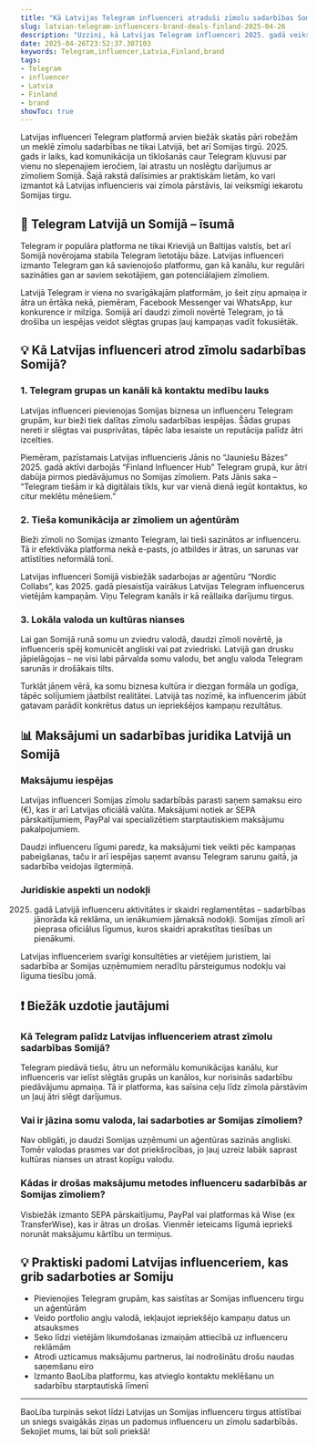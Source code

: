 ```yaml
---
title: "Kā Latvijas Telegram influenceri atraduši zīmolu sadarbības Somijā 2025. gadā"
slug: latvian-telegram-influencers-brand-deals-finland-2025-04-26
description: "Uzzini, kā Latvijas Telegram influenceri 2025. gadā veiksmīgi atrod un noslēdz zīmolu sadarbības darījumus Somijā. Praktiski padomi, vietējās nianses un maksājumu iespējas."
date: 2025-04-26T23:52:37.307103
keywords: Telegram,influencer,Latvia,Finland,brand
tags:
- Telegram
- influencer
- Latvia
- Finland
- brand
showToc: true
---
```


Latvijas influenceri Telegram platformā arvien biežāk skatās pāri robežām un meklē zīmolu sadarbības ne tikai Latvijā, bet arī Somijas tirgū. 2025. gads ir laiks, kad komunikācija un tīklošanās caur Telegram kļuvusi par vienu no slepenajiem ieročiem, lai atrastu un noslēgtu darījumus ar zīmoliem Somijā. Šajā rakstā dalīsimies ar praktiskām lietām, ko vari izmantot kā Latvijas influencieris vai zīmola pārstāvis, lai veiksmīgi iekarotu Somijas tirgu.

## 📢 Telegram Latvijā un Somijā – īsumā

Telegram ir populāra platforma ne tikai Krievijā un Baltijas valstīs, bet arī Somijā novērojama stabila Telegram lietotāju bāze. Latvijas influenceri izmanto Telegram gan kā savienojošo platformu, gan kā kanālu, kur regulāri sazināties gan ar saviem sekotājiem, gan potenciālajiem zīmoliem.

Latvijā Telegram ir viena no svarīgākajām platformām, jo šeit ziņu apmaiņa ir ātra un ērtāka nekā, piemēram, Facebook Messenger vai WhatsApp, kur konkurence ir milzīga. Somijā arī daudzi zīmoli novērtē Telegram, jo tā drošība un iespējas veidot slēgtas grupas ļauj kampaņas vadīt fokusiētāk.

## 💡 Kā Latvijas influenceri atrod zīmolu sadarbības Somijā?

### 1. Telegram grupas un kanāli kā kontaktu medību lauks

Latvijas influenceri pievienojas Somijas biznesa un influenceru Telegram grupām, kur bieži tiek dalītas zīmolu sadarbības iespējas. Šādas grupas nereti ir slēgtas vai pusprivātas, tāpēc laba iesaiste un reputācija palīdz ātri izcelties.

Piemēram, pazīstamais Latvijas influencieris Jānis no “Jauniešu Bāzes” 2025. gadā aktīvi darbojās “Finland Influencer Hub” Telegram grupā, kur ātri dabūja pirmos piedāvājumus no Somijas zīmoliem. Pats Jānis saka – “Telegram tiešām ir kā digitālais tīkls, kur var vienā dienā iegūt kontaktus, ko citur meklētu mēnešiem.”

### 2. Tieša komunikācija ar zīmoliem un aģentūrām

Bieži zīmoli no Somijas izmanto Telegram, lai tieši sazinātos ar influenceru. Tā ir efektīvāka platforma nekā e-pasts, jo atbildes ir ātras, un sarunas var attīstīties neformālā tonī.

Latvijas influenceri Somijā visbiežāk sadarbojas ar aģentūru “Nordic Collabs”, kas 2025. gadā piesaistīja vairākus Latvijas Telegram influencerus vietējām kampaņām. Viņu Telegram kanāls ir kā reāllaika darījumu tirgus.

### 3. Lokāla valoda un kultūras nianses

Lai gan Somijā runā somu un zviedru valodā, daudzi zīmoli novērtē, ja influenceris spēj komunicēt angliski vai pat zviedriski. Latvijā gan drusku jāpielāgojas – ne visi labi pārvalda somu valodu, bet angļu valoda Telegram sarunās ir drošākais tilts.

Turklāt jāņem vērā, ka somu biznesa kultūra ir diezgan formāla un godīga, tāpēc solījumiem jāatbilst realitātei. Latvijā tas nozīmē, ka influencerim jābūt gatavam parādīt konkrētus datus un iepriekšējos kampaņu rezultātus.

## 📊 Maksājumi un sadarbības juridika Latvijā un Somijā

### Maksājumu iespējas

Latvijas influenceri Somijas zīmolu sadarbībās parasti saņem samaksu eiro (€), kas ir arī Latvijas oficiālā valūta. Maksājumi notiek ar SEPA pārskaitījumiem, PayPal vai specializētiem starptautiskiem maksājumu pakalpojumiem.

Daudzi influenceru līgumi paredz, ka maksājumi tiek veikti pēc kampaņas pabeigšanas, taču ir arī iespējas saņemt avansu Telegram sarunu gaitā, ja sadarbība veidojas ilgtermiņā.

### Juridiskie aspekti un nodokļi

2025. gadā Latvijā influenceru aktivitātes ir skaidri reglamentētas – sadarbības jānorāda kā reklāma, un ienākumiem jāmaksā nodokļi. Somijas zīmoli arī pieprasa oficiālus līgumus, kuros skaidri aprakstītas tiesības un pienākumi.

Latvijas influenceriem svarīgi konsultēties ar vietējiem juristiem, lai sadarbība ar Somijas uzņēmumiem neradītu pārsteigumus nodokļu vai līguma tiesību jomā.

## ❗ Biežāk uzdotie jautājumi

### Kā Telegram palīdz Latvijas influenceriem atrast zīmolu sadarbības Somijā?

Telegram piedāvā tiešu, ātru un neformālu komunikācijas kanālu, kur influenceris var ielīst slēgtās grupās un kanālos, kur norisinās sadarbību piedāvājumu apmaiņa. Tā ir platforma, kas saīsina ceļu līdz zīmola pārstāvim un ļauj ātri slēgt darījumus.

### Vai ir jāzina somu valoda, lai sadarboties ar Somijas zīmoliem?

Nav obligāti, jo daudzi Somijas uzņēmumi un aģentūras sazinās angliski. Tomēr valodas prasmes var dot priekšrocības, jo ļauj uzreiz labāk saprast kultūras nianses un atrast kopīgu valodu.

### Kādas ir drošas maksājumu metodes influenceru sadarbībās ar Somijas zīmoliem?

Visbiežāk izmanto SEPA pārskaitījumu, PayPal vai platformas kā Wise (ex TransferWise), kas ir ātras un drošas. Vienmēr ieteicams līgumā iepriekš norunāt maksājumu kārtību un termiņus.

## 💡 Praktiski padomi Latvijas influenceriem, kas grib sadarboties ar Somiju

- Pievienojies Telegram grupām, kas saistītas ar Somijas influenceru tirgu un aģentūrām
- Veido portfolio angļu valodā, iekļaujot iepriekšējo kampaņu datus un atsauksmes
- Seko līdzi vietējām likumdošanas izmaiņām attiecībā uz influenceru reklāmām
- Atrodi uzticamus maksājumu partnerus, lai nodrošinātu drošu naudas saņemšanu eiro
- Izmanto BaoLiba platformu, kas atvieglo kontaktu meklēšanu un sadarbību starptautiskā līmenī

---

BaoLiba turpinās sekot līdzi Latvijas un Somijas influenceru tirgus attīstībai un sniegs svaigākās ziņas un padomus influenceru un zīmolu sadarbībās. Sekojiet mums, lai būt soli priekšā!